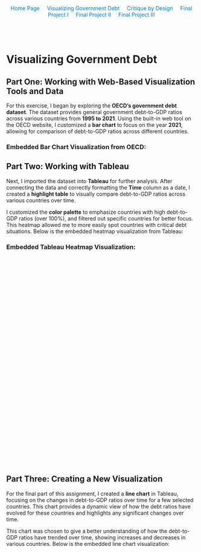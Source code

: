 <div style="text-align: center; margin-bottom: 20px;">
  <a href="https://cmustudent.github.io/tswd-portfolio-templates/" style="text-decoration: none; color: #007acc;">Home Page</a>&nbsp;&nbsp;&nbsp;&nbsp;
  <a href="visualizing-government-debt.md" style="text-decoration: none; color: #007acc;">Visualizing Government Debt</a>&nbsp;&nbsp;&nbsp;&nbsp;
  <a href="critique-by-design.md" style="text-decoration: none; color: #007acc;">Critique by Design</a>&nbsp;&nbsp;&nbsp;&nbsp;
  <a href="final-project-part-one.md" style="text-decoration: none; color: #007acc;">Final Project I</a>&nbsp;&nbsp;&nbsp;&nbsp;
  <a href="final-project-part-two.md" style="text-decoration: none; color: #007acc;">Final Project II</a>&nbsp;&nbsp;&nbsp;&nbsp;
  <a href="final-project-part-three.md" style="text-decoration: none; color: #007acc;">Final Project III</a>
</div>
<br>
<br>

# Visualizing Government Debt

## Part One: Working with Web-Based Visualization Tools and Data

For this exercise, I began by exploring the **OECD’s government debt dataset**. The dataset provides general government debt-to-GDP ratios across various countries from **1995 to 2021**. Using the built-in web tool on the OECD website, I customized a **bar chart** to focus on the year **2021**, allowing for comparison of debt-to-GDP ratios across different countries.

### Embedded Bar Chart Visualization from OECD:
<!-- Provide a URL to the OECD visualization if needed -->
<!-- Example: <a href="https://example.com">Bar Chart</a> -->

## Part Two: Working with Tableau

Next, I imported the dataset into **Tableau** for further analysis. After connecting the data and correctly formatting the **Time** column as a date, I created a **highlight table** to visually compare debt-to-GDP ratios across various countries over time.

I customized the **color palette** to emphasize countries with high debt-to-GDP ratios (over 100%), and filtered out specific countries for better focus. This heatmap allowed me to more easily spot countries with critical debt situations. Below is the embedded heatmap visualization from Tableau:

### Embedded Tableau Heatmap Visualization:

<script type='text/javascript'>
  var divElement = document.getElementById('viz0000000000000');                    
  var vizElement = divElement.getElementsByTagName('object')[0];                    
  vizElement.style.width='100%';vizElement.style.height=(divElement.offsetWidth*0.75)+'px';                    
  var scriptElement = document.createElement('script');                    
  scriptElement.src = 'https://public.tableau.com/javascripts/api/viz_v1.js';                    
  vizElement.parentNode.insertBefore(scriptElement, vizElement);                
</script>

<div id="viz0000000000000" style="width: 768px; height: 547px;">
  <object class="tableauViz" width="768" height="547" style="display:none;">
    <param name="host_url" value="https%3A%2F%2Fus-east-1.online.tableau.com%2F" /> 
    <param name="site_root" value="t/aponnamp-b2a709220c" />
    <param name="name" value="VisualizingGovernmentDebt/VisualizingGovernmentDebt" />
    <param name="tabs" value="no" />
    <param name="toolbar" value="yes" />
    <param name="showVizHome" value="no" />
  </object>
</div>

## Part Three: Creating a New Visualization

For the final part of this assignment, I created a **line chart** in Tableau, focusing on the changes in debt-to-GDP ratios over time for a few selected countries. This chart provides a dynamic view of how the debt ratios have evolved for these countries and highlights any significant changes over time.

This chart was chosen to give a better understanding of how the debt-to-GDP ratios have trended over time, showing increases and decreases in various countries. Below is the embedded line chart visualization:
<!-- Embedded Tableau Line Chart goes here -->
